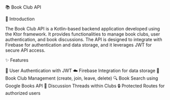 📚 Book Club API

🌟 Introduction

The Book Club API is a Kotlin-based backend application developed using the Ktor framework. It provides functionalities to manage book clubs, user authentication, and book discussions. The API is designed to integrate with Firebase for authentication and data storage, and it leverages JWT for secure API access.

✨ Features

🔑 User Authentication with JWT
☁️ Firebase Integration for data storage
📖 Book Club Management (create, join, leave, delete)
🔍 Book Search using Google Books API
💬 Discussion Threads within Clubs
🔒 Protected Routes for authorized users



